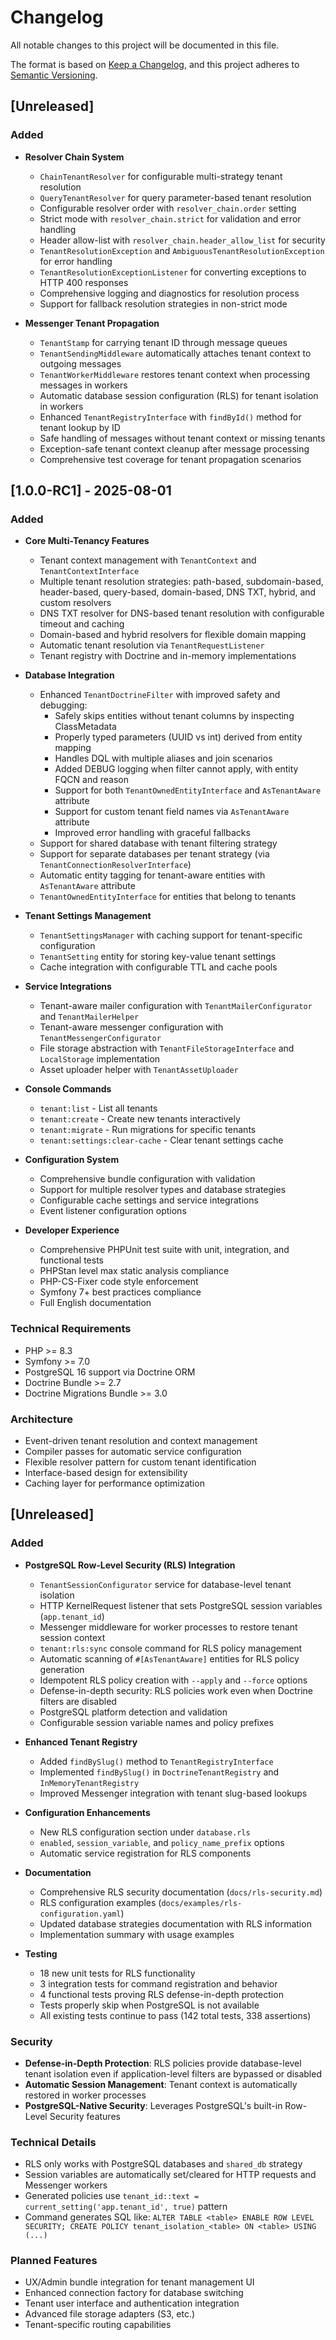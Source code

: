 # Changelog

All notable changes to this project will be documented in this file.

The format is based on [Keep a Changelog](https://keepachangelog.com/en/1.0.0/),
and this project adheres to [Semantic Versioning](https://semver.org/spec/v2.0.0.html).

## [Unreleased]

### Added
- **Resolver Chain System**
  - `ChainTenantResolver` for configurable multi-strategy tenant resolution
  - `QueryTenantResolver` for query parameter-based tenant resolution
  - Configurable resolver order with `resolver_chain.order` setting
  - Strict mode with `resolver_chain.strict` for validation and error handling
  - Header allow-list with `resolver_chain.header_allow_list` for security
  - `TenantResolutionException` and `AmbiguousTenantResolutionException` for error handling
  - `TenantResolutionExceptionListener` for converting exceptions to HTTP 400 responses
  - Comprehensive logging and diagnostics for resolution process
  - Support for fallback resolution strategies in non-strict mode

- **Messenger Tenant Propagation**
  - `TenantStamp` for carrying tenant ID through message queues
  - `TenantSendingMiddleware` automatically attaches tenant context to outgoing messages
  - `TenantWorkerMiddleware` restores tenant context when processing messages in workers
  - Automatic database session configuration (RLS) for tenant isolation in workers
  - Enhanced `TenantRegistryInterface` with `findById()` method for tenant lookup by ID
  - Safe handling of messages without tenant context or missing tenants
  - Exception-safe tenant context cleanup after message processing
  - Comprehensive test coverage for tenant propagation scenarios

## [1.0.0-RC1] - 2025-08-01

### Added
- **Core Multi-Tenancy Features**
  - Tenant context management with `TenantContext` and `TenantContextInterface`
  - Multiple tenant resolution strategies: path-based, subdomain-based, header-based, query-based, domain-based, DNS TXT, hybrid, and custom resolvers
  - DNS TXT resolver for DNS-based tenant resolution with configurable timeout and caching
  - Domain-based and hybrid resolvers for flexible domain mapping
  - Automatic tenant resolution via `TenantRequestListener`
  - Tenant registry with Doctrine and in-memory implementations

- **Database Integration**
  - Enhanced `TenantDoctrineFilter` with improved safety and debugging:
    - Safely skips entities without tenant columns by inspecting ClassMetadata
    - Properly typed parameters (UUID vs int) derived from entity mapping
    - Handles DQL with multiple aliases and join scenarios
    - Added DEBUG logging when filter cannot apply, with entity FQCN and reason
    - Support for both `TenantOwnedEntityInterface` and `AsTenantAware` attribute
    - Support for custom tenant field names via `AsTenantAware` attribute
    - Improved error handling with graceful fallbacks
  - Support for shared database with tenant filtering strategy
  - Support for separate databases per tenant strategy (via `TenantConnectionResolverInterface`)
  - Automatic entity tagging for tenant-aware entities with `AsTenantAware` attribute
  - `TenantOwnedEntityInterface` for entities that belong to tenants

- **Tenant Settings Management**
  - `TenantSettingsManager` with caching support for tenant-specific configuration
  - `TenantSetting` entity for storing key-value tenant settings
  - Cache integration with configurable TTL and cache pools

- **Service Integrations**
  - Tenant-aware mailer configuration with `TenantMailerConfigurator` and `TenantMailerHelper`
  - Tenant-aware messenger configuration with `TenantMessengerConfigurator`
  - File storage abstraction with `TenantFileStorageInterface` and `LocalStorage` implementation
  - Asset uploader helper with `TenantAssetUploader`

- **Console Commands**
  - `tenant:list` - List all tenants
  - `tenant:create` - Create new tenants interactively
  - `tenant:migrate` - Run migrations for specific tenants
  - `tenant:settings:clear-cache` - Clear tenant settings cache

- **Configuration System**
  - Comprehensive bundle configuration with validation
  - Support for multiple resolver types and database strategies
  - Configurable cache settings and service integrations
  - Event listener configuration options

- **Developer Experience**
  - Comprehensive PHPUnit test suite with unit, integration, and functional tests
  - PHPStan level max static analysis compliance
  - PHP-CS-Fixer code style enforcement
  - Symfony 7+ best practices compliance
  - Full English documentation

### Technical Requirements
- PHP >= 8.3
- Symfony >= 7.0
- PostgreSQL 16 support via Doctrine ORM
- Doctrine Bundle >= 2.7
- Doctrine Migrations Bundle >= 3.0

### Architecture
- Event-driven tenant resolution and context management
- Compiler passes for automatic service configuration
- Flexible resolver pattern for custom tenant identification
- Interface-based design for extensibility
- Caching layer for performance optimization

## [Unreleased]

### Added
- **PostgreSQL Row-Level Security (RLS) Integration**
  - `TenantSessionConfigurator` service for database-level tenant isolation
  - HTTP KernelRequest listener that sets PostgreSQL session variables (`app.tenant_id`)
  - Messenger middleware for worker processes to restore tenant session context
  - `tenant:rls:sync` console command for RLS policy management
  - Automatic scanning of `#[AsTenantAware]` entities for RLS policy generation
  - Idempotent RLS policy creation with `--apply` and `--force` options
  - Defense-in-depth security: RLS policies work even when Doctrine filters are disabled
  - PostgreSQL platform detection and validation
  - Configurable session variable names and policy prefixes

- **Enhanced Tenant Registry**
  - Added `findBySlug()` method to `TenantRegistryInterface`
  - Implemented `findBySlug()` in `DoctrineTenantRegistry` and `InMemoryTenantRegistry`
  - Improved Messenger integration with tenant slug-based lookups

- **Configuration Enhancements**
  - New RLS configuration section under `database.rls`
  - `enabled`, `session_variable`, and `policy_name_prefix` options
  - Automatic service registration for RLS components

- **Documentation**
  - Comprehensive RLS security documentation (`docs/rls-security.md`)
  - RLS configuration examples (`docs/examples/rls-configuration.yaml`)
  - Updated database strategies documentation with RLS information
  - Implementation summary with usage examples

- **Testing**
  - 18 new unit tests for RLS functionality
  - 3 integration tests for command registration and behavior
  - 4 functional tests proving RLS defense-in-depth protection
  - Tests properly skip when PostgreSQL is not available
  - All existing tests continue to pass (142 total tests, 338 assertions)

### Security
- **Defense-in-Depth Protection**: RLS policies provide database-level tenant isolation even if application-level filters are bypassed or disabled
- **Automatic Session Management**: Tenant context is automatically restored in worker processes
- **PostgreSQL-Native Security**: Leverages PostgreSQL's built-in Row-Level Security features

### Technical Details
- RLS only works with PostgreSQL databases and `shared_db` strategy
- Session variables are automatically set/cleared for HTTP requests and Messenger workers
- Generated policies use `tenant_id::text = current_setting('app.tenant_id', true)` pattern
- Command generates SQL like: `ALTER TABLE <table> ENABLE ROW LEVEL SECURITY; CREATE POLICY tenant_isolation_<table> ON <table> USING (...)`

### Planned Features
- UX/Admin bundle integration for tenant management UI
- Enhanced connection factory for database switching
- Tenant user interface and authentication integration
- Advanced file storage adapters (S3, etc.)
- Tenant-specific routing capabilities
